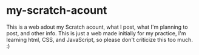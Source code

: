 # my-scratch-acount
This is a web adout my Scratch acount, what I post, what I'm planning to post, and other info. This is just a web made initially for my practice, I'm learning html, CSS, and JavaScript, so please don't criticize this too much. :)
